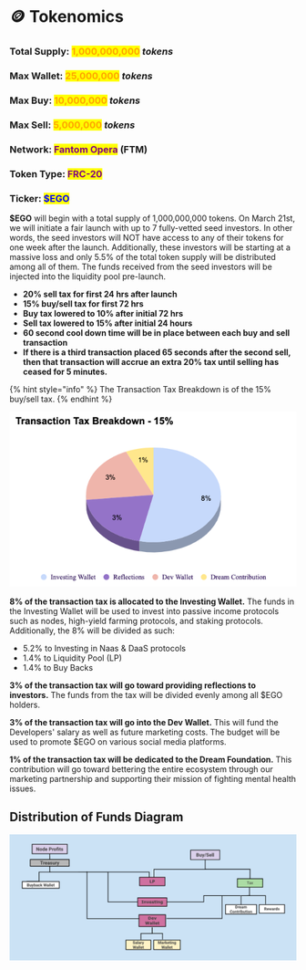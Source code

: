 # 🪙 Tokenomics

### Total Supply: <mark style="color:orange;">1,000,000,000</mark> _tokens_

### Max Wallet: <mark style="color:orange;">25,000,000</mark> _tokens_

### Max Buy: <mark style="color:orange;">10,000,000</mark> <mark style="color:orange;"></mark>_<mark style="color:orange;"></mark> tokens_

### Max Sell: <mark style="color:orange;">5,000,000</mark> _tokens_

### Network: <mark style="color:purple;">Fantom Opera</mark> (FTM)&#x20;

### Token Type: <mark style="color:purple;">FRC-20</mark>&#x20;

### Ticker: <mark style="color:blue;">$EGO</mark>

**$EGO** will begin with a total supply of 1,000,000,000 tokens. On March 21st, we will initiate a fair launch with up to 7 fully-vetted seed investors. In other words, the seed investors will NOT have access to any of their tokens for one week after the launch. Additionally, these investors will be starting at a massive loss and only 5.5% of the total token supply will be distributed among all of them. The funds received from the seed investors will be injected into the liquidity pool pre-launch.

* **20% sell tax for first 24 hrs after launch**
* **15% buy/sell tax for first 72 hrs**
* **Buy tax lowered to 10% after initial 72 hrs**
* **Sell tax lowered to 15% after initial 24 hours**
* **60 second cool down time will be in place between each buy and sell transaction**
* **If there is a third transaction placed 65 seconds after the second sell, then that transaction will accrue an extra 20% tax until selling has ceased for 5 minutes.**

{% hint style="info" %}
The Transaction Tax Breakdown is of the 15% buy/sell tax.
{% endhint %}

![](<../.gitbook/assets/Screen Shot 2022-03-07 at 1.28.48 AM.png>)

**8% of the transaction tax is allocated to the Investing Wallet.** The funds in the Investing Wallet will be used to invest into passive income protocols such as nodes, high-yield farming protocols, and staking protocols. Additionally, the 8% will be divided as such:

* 5.2% to Investing in Naas & DaaS protocols
* 1.4% to Liquidity Pool (LP)
* 1.4% to Buy Backs

**3% of the transaction tax will go toward providing reflections to investors.** The funds from the tax will be divided evenly among all $EGO holders.&#x20;

**3% of the transaction tax will go into the Dev Wallet.** This will fund the Developers' salary as well as future marketing costs. The budget will be used to promote $EGO on various social media platforms.

**1% of the transaction tax will be dedicated to the Dream Foundation.** This contribution will go toward bettering the entire ecosystem through our marketing partnership and supporting their mission of fighting mental health issues. &#x20;

## Distribution of Funds Diagram

![](<../.gitbook/assets/Screen Shot 2022-03-07 at 7.04.21 PM.png>)
